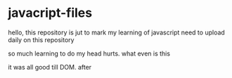 # javacript-files

hello, this repository is jut to mark my learning of javascript
need to upload daily on this repository

so much learning to do my head hurts. what even is this

it was all good till DOM. after
